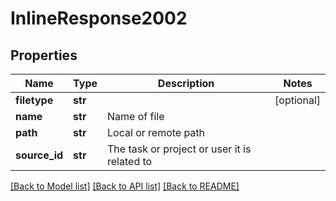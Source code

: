 # InlineResponse2002

## Properties
Name | Type | Description | Notes
------------ | ------------- | ------------- | -------------
**filetype** | **str** |  | [optional] 
**name** | **str** | Name of file | 
**path** | **str** | Local or remote path | 
**source_id** | **str** | The task or project or user it is related to | 

[[Back to Model list]](../README.md#documentation-for-models) [[Back to API list]](../README.md#documentation-for-api-endpoints) [[Back to README]](../README.md)


